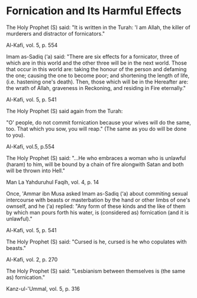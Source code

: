 Fornication and Its Harmful Effects
===================================

The Holy Prophet (S) said: "It is written in the Turah: 'I am Allah, the
killer of murderers and distractor of fornicators."

Al-Kafi, vol. 5, p. 554

Imam as-Sadiq (‘a) said: "There are six effects for a fornicator, three
of which are in this world and the other three will be in the next
world. Those that occur in this world are: taking the honour of the
person and defaming the one; causing the one to become poor; and
shortening the length of life, (i.e. hastening one's death). Then, those
which will be in the Hereafter are: the wrath of Allah, graveness in
Reckoning, and residing in Fire eternally."

Al-Kafi, vol. 5, p. 541

The Holy Prophet (S) said again from the Turah:

"O' people, do not commit fornication because your wives will do the
same, too. That which you sow, you will reap." (The same as you do will
be done to you).

Al-Kafi, vol.5, p.554

The Holy Prophet (S) said: "...He who embraces a woman who is unlawful
(haram) to him, will be bound by a chain of fire alongwith Satan and
both will be thrown into Hell."

Man La Yahduruhul Faqih, vol. 4, p. 14

Once, 'Ammar ibn Musa asked Imam as-Sadiq (‘a) about commiting sexual
intercourse with beasts or masterbation by the hand or other limbs of
one's ownself, and he (‘a) replied: "Any form of these kinds and the
like of them by which man pours forth his water, is (considered as)
fornication (and it is unlawful)."

Al-Kafi, vol. 5, p. 541

The Holy Prophet (S) said: "Cursed is he, cursed is he who copulates
with beasts."

Al-Kafi, vol. 2, p. 270

The Holy Prophet (S) said: "Lesbianism between themselves is (the same
as) fornication."

Kanz-ul-'Ummal, vol. 5, p. 316


